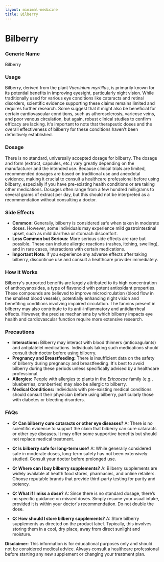 ```yaml
---
layout: minimal-medicine
title: Bilberry
---
```


# Bilberry
### Generic Name
Bilberry

### Usage

Bilberry, derived from the plant *Vaccinium myrtillus*, is primarily known for its potential benefits in improving eyesight, particularly night vision.  While traditionally used for various eye conditions like cataracts and retinal disorders, scientific evidence supporting these claims remains limited and requires further research.  Some suggest that it might also be beneficial for certain cardiovascular conditions, such as atherosclerosis, varicose veins, and poor venous circulation, but again, robust clinical studies to confirm efficacy are lacking.  It's important to note that therapeutic doses and the overall effectiveness of bilberry for these conditions haven't been definitively established.


### Dosage

There is no standard, universally accepted dosage for bilberry. The dosage and form (extract, capsules, etc.) vary greatly depending on the manufacturer and the intended use.  Because clinical trials are limited, recommended dosages are based on traditional use and anecdotal evidence, making it crucial to consult a healthcare professional before using bilberry, especially if you have pre-existing health conditions or are taking other medications.  Dosages often range from a few hundred milligrams to several grams of extract per day, but this should not be interpreted as a recommendation without consulting a doctor.


### Side Effects

* **Common:**  Generally, bilberry is considered safe when taken in moderate doses. However, some individuals may experience mild gastrointestinal upset, such as mild diarrhea or stomach discomfort.  
* **Less Common but Serious:**  More serious side effects are rare but possible.  These can include allergic reactions (rashes, itching, swelling), and in rare cases, interactions with certain medications.
* **Important Note:** If you experience any adverse effects after taking bilberry, discontinue use and consult a healthcare provider immediately.


### How it Works

Bilberry's purported benefits are largely attributed to its high concentration of anthocyanosides, a type of flavonoid with potent antioxidant properties.  These compounds are believed to improve microcirculation (blood flow in the smallest blood vessels), potentially enhancing night vision and benefiting conditions involving impaired circulation. The tannins present in bilberry may also contribute to its anti-inflammatory and antidiarrheal effects.  However, the precise mechanisms by which bilberry impacts eye health and cardiovascular function require more extensive research.


### Precautions

* **Interactions:** Bilberry may interact with blood thinners (anticoagulants) and antiplatelet medications.  Individuals taking such medications should consult their doctor before using bilberry.
* **Pregnancy and Breastfeeding:** There is insufficient data on the safety of bilberry during pregnancy and breastfeeding.  It's best to avoid bilberry during these periods unless specifically advised by a healthcare professional.
* **Allergies:** People with allergies to plants in the *Ericaceae* family (e.g., blueberries, cranberries) may also be allergic to bilberry.
* **Medical Conditions:** Individuals with pre-existing medical conditions should consult their physician before using bilberry, particularly those with diabetes or bleeding disorders.


### FAQs

* **Q: Can bilberry cure cataracts or other eye diseases?** A: There is no scientific evidence to support the claim that bilberry can cure cataracts or other eye diseases. It may offer some supportive benefits but should not replace medical treatment.

* **Q: Is bilberry safe for long-term use?** A: While generally considered safe in moderate doses, long-term safety has not been extensively studied.  Consult your doctor before prolonged use.

* **Q: Where can I buy bilberry supplements?** A: Bilberry supplements are widely available at health food stores, pharmacies, and online retailers.  Choose reputable brands that provide third-party testing for purity and potency.

* **Q: What if I miss a dose?** A: Since there is no standard dosage, there’s no specific guidance on missed doses.  Simply resume your usual intake, provided it is within your doctor's recommendation.  Do not double the dose.

* **Q: How should I store bilberry supplements?** A: Store bilberry supplements as directed on the product label. Typically, this involves storing them in a cool, dry place, away from direct sunlight and moisture.


**Disclaimer:** This information is for educational purposes only and should not be considered medical advice. Always consult a healthcare professional before starting any new supplement or changing your treatment plan.
